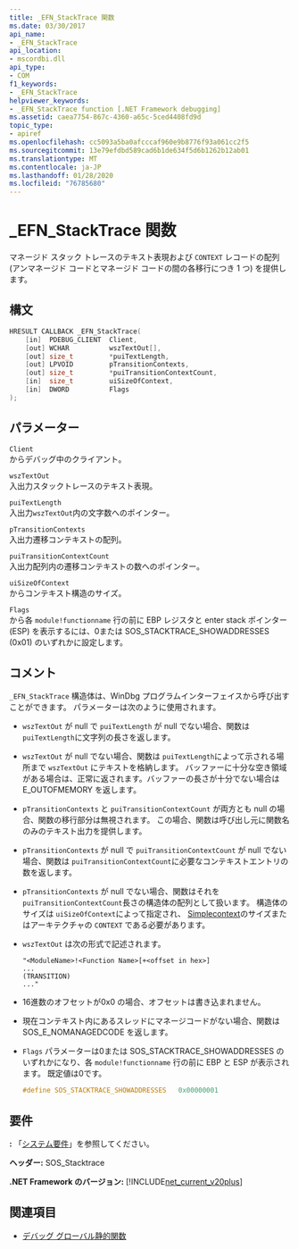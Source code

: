 ```yaml
---
title: _EFN_StackTrace 関数
ms.date: 03/30/2017
api_name:
- _EFN_StackTrace
api_location:
- mscordbi.dll
api_type:
- COM
f1_keywords:
- _EFN_StackTrace
helpviewer_keywords:
- _EFN_StackTrace function [.NET Framework debugging]
ms.assetid: caea7754-867c-4360-a65c-5ced4408fd9d
topic_type:
- apiref
ms.openlocfilehash: cc5093a5ba0afcccaf960e9b8776f93a061cc2f5
ms.sourcegitcommit: 13e79efdbd589cad6b1de634f5d6b1262b12ab01
ms.translationtype: MT
ms.contentlocale: ja-JP
ms.lasthandoff: 01/28/2020
ms.locfileid: "76785680"
---
```

# <a name="_efn_stacktrace-function"></a>\_EFN\_StackTrace 関数
マネージド スタック トレースのテキスト表現および `CONTEXT` レコードの配列 (アンマネージド コードとマネージド コードの間の各移行につき 1 つ) を提供します。  
  
## <a name="syntax"></a>構文  
  
```cpp  
HRESULT CALLBACK _EFN_StackTrace(  
    [in]  PDEBUG_CLIENT  Client,  
    [out] WCHAR          wszTextOut[],  
    [out] size_t         *puiTextLength,  
    [out] LPVOID         pTransitionContexts,  
    [out] size_t         *puiTransitionContextCount,  
    [in]  size_t         uiSizeOfContext,  
    [in]  DWORD          Flags  
);  
```  
  
## <a name="parameters"></a>パラメーター  
 `Client`  
 からデバッグ中のクライアント。  
  
 `wszTextOut`  
 入出力スタックトレースのテキスト表現。  
  
 `puiTextLength`  
 入出力`wszTextOut`内の文字数へのポインター。  
  
 `pTransitionContexts`  
 入出力遷移コンテキストの配列。  
  
 `puiTransitionContextCount`  
 入出力配列内の遷移コンテキストの数へのポインター。  
  
 `uiSizeOfContext`  
 からコンテキスト構造のサイズ。  
  
 `Flags`  
 から各 `module!functionname` 行の前に EBP レジスタと enter stack ポインター (ESP) を表示するには、0または SOS_STACKTRACE_SHOWADDRESSES (0x01) のいずれかに設定します。  
  
## <a name="remarks"></a>コメント  
 `_EFN_StackTrace` 構造体は、WinDbg プログラムインターフェイスから呼び出すことができます。 パラメーターは次のように使用されます。  
  
- `wszTextOut` が null で `puiTextLength` が null でない場合、関数は `puiTextLength`に文字列の長さを返します。  
  
- `wszTextOut` が null でない場合、関数は `puiTextLength`によって示される場所まで `wszTextOut` にテキストを格納します。 バッファーに十分な空き領域がある場合は、正常に返されます。バッファーの長さが十分でない場合は E_OUTOFMEMORY を返します。  
  
- `pTransitionContexts` と `puiTransitionContextCount` が両方とも null の場合、関数の移行部分は無視されます。 この場合、関数は呼び出し元に関数名のみのテキスト出力を提供します。  
  
- `pTransitionContexts` が null で `puiTransitionContextCount` が null でない場合、関数は `puiTransitionContextCount`に必要なコンテキストエントリの数を返します。  
  
- `pTransitionContexts` が null でない場合、関数はそれを `puiTransitionContextCount`長さの構造体の配列として扱います。 構造体のサイズは `uiSizeOfContext`によって指定され、 [Simplecontext](stacktrace-simplecontext-structure.md)のサイズまたはアーキテクチャの `CONTEXT` である必要があります。  
  
- `wszTextOut` は次の形式で記述されます。  
  
    ```output  
    "<ModuleName>!<Function Name>[+<offset in hex>]  
    ...  
    (TRANSITION)  
    ..."  
    ```  
  
- 16進数のオフセットが0x0 の場合、オフセットは書き込まれません。  
  
- 現在コンテキスト内にあるスレッドにマネージコードがない場合、関数は SOS_E_NOMANAGEDCODE を返します。  
  
- `Flags` パラメーターは0または SOS_STACKTRACE_SHOWADDRESSES のいずれかになり、各 `module!functionname` 行の前に EBP と ESP が表示されます。 既定値は0です。  
  
    ```cpp  
    #define SOS_STACKTRACE_SHOWADDRESSES   0x00000001  
    ```  
  
## <a name="requirements"></a>要件  
 **:** 「[システム要件](../../../../docs/framework/get-started/system-requirements.md)」を参照してください。  
  
 **ヘッダー:** SOS_Stacktrace  
  
 **.NET Framework のバージョン:** [!INCLUDE[net_current_v20plus](../../../../includes/net-current-v20plus-md.md)]  
  
## <a name="see-also"></a>関連項目

- [デバッグ グローバル静的関数](debugging-global-static-functions.md)
